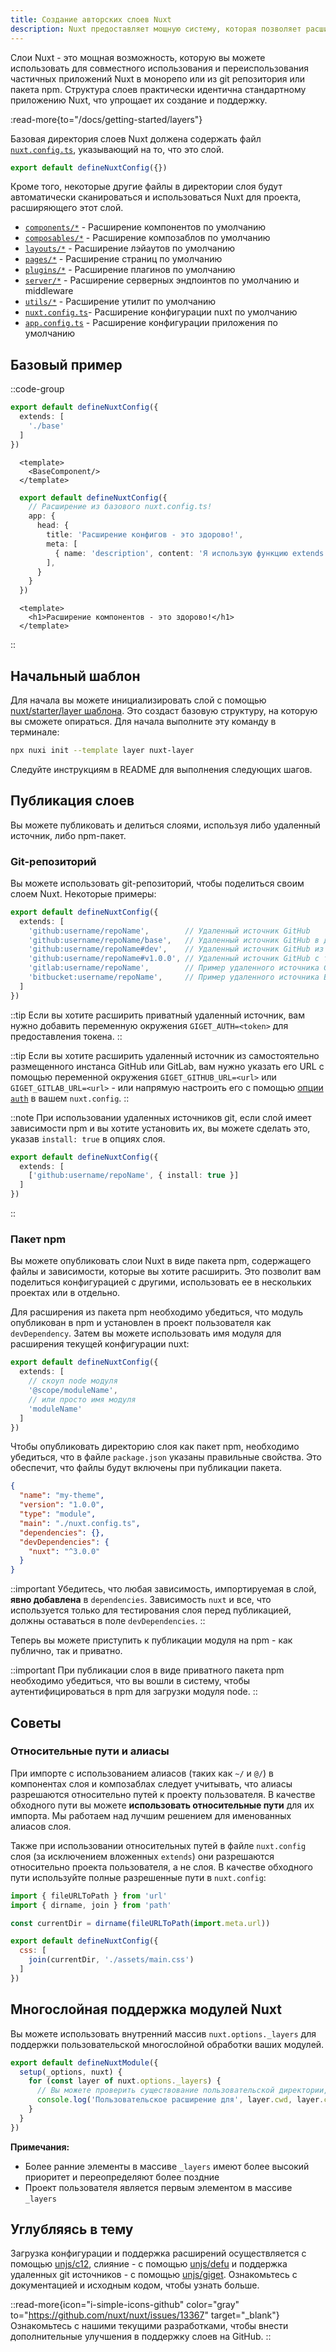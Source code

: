 ```yaml
---
title: Создание авторских слоев Nuxt
description: Nuxt предоставляет мощную систему, которая позволяет расширять файлы по умолчанию, конфигурации и многое другое.
---
```


Слои Nuxt - это мощная возможность, которую вы можете использовать для совместного использования и переиспользования частичных приложений Nuxt в монорепо или из git репозитория или пакета npm. Структура слоев практически идентична стандартному приложению Nuxt, что упрощает их создание и поддержку.

:read-more{to="/docs/getting-started/layers"}

Базовая директория слоев Nuxt должена содержать файл [`nuxt.config.ts`](/docs/guide/directory-structure/nuxt-config), указывающий на то, что это слой.

```ts [base/nuxt.config.ts]
export default defineNuxtConfig({})
```

Кроме того, некоторые другие файлы в директории слоя будут автоматически сканироваться и использоваться Nuxt для проекта, расширяющего этот слой.

- [`components/*`](/docs/guide/directory-structure/components)   - Расширение компонентов по умолчанию
- [`composables/*`](/docs/guide/directory-structure/composables)  - Расширение композаблов по умолчанию
- [`layouts/*`](/docs/guide/directory-structure/layouts)  - Расширение лэйаутов по умолчанию
- [`pages/*`](/docs/guide/directory-structure/pages)        - Расширение страниц по умолчанию
- [`plugins/*`](/docs/guide/directory-structure/plugins)        - Расширение плагинов по умолчанию
- [`server/*`](/docs/guide/directory-structure/server)       - Расширение серверных эндпоинтов по умолчанию и middleware
- [`utils/*`](/docs/guide/directory-structure/utils)   - Расширение утилит по умолчанию
- [`nuxt.config.ts`](/docs/guide/directory-structure/nuxt-config)- Расширение конфигурации nuxt по умолчанию
- [`app.config.ts`](/docs/guide/directory-structure/app-config)  - Расширение конфигурации приложения по умолчанию

## Базовый пример

::code-group

  ```ts [nuxt.config.ts]
  export default defineNuxtConfig({
    extends: [
      './base'
    ]
  })
  ```

  ```vue [app.vue]
    <template>
      <BaseComponent/>
    </template>
  ```

  ```ts [base/nuxt.config.ts]
    export default defineNuxtConfig({
      // Расширение из базового nuxt.config.ts!
      app: {
        head: {
          title: 'Расширение конфигов - это здорово!',
          meta: [
            { name: 'description', content: 'Я использую функцию extends в nuxt 3!' }
          ],
        }
      }
    })
  ```

  ```vue [base/components/BaseComponent.vue]
    <template>
      <h1>Расширение компонентов - это здорово!</h1>
    </template>
  ```

::

## Начальный шаблон

Для начала вы можете инициализировать слой с помощью [nuxt/starter/layer шаблона](https://github.com/nuxt/starter/tree/layer). Это создаст базовую структуру, на которую вы сможете опираться. Для начала выполните эту команду в терминале:

```bash [Terminal]
npx nuxi init --template layer nuxt-layer
```

Следуйте инструкциям в README для выполнения следующих шагов.

## Публикация слоев

Вы можете публиковать и делиться слоями, используя либо удаленный источник, либо npm-пакет.

### Git-репозиторий

Вы можете использовать git-репозиторий, чтобы поделиться своим слоем Nuxt. Некоторые примеры:

```ts [nuxt.config.ts]
export default defineNuxtConfig({
  extends: [
    'github:username/repoName',        // Удаленный источник GitHub
    'github:username/repoName/base',   // Удаленный источник GitHub в директории /base
    'github:username/repoName#dev',    // Удаленный источник GitHub из ветки dev
    'github:username/repoName#v1.0.0', // Удаленный источник GitHub с тегом v1.0.0
    'gitlab:username/repoName',        // Пример удаленного источника GitLab
    'bitbucket:username/repoName',     // Пример удаленного источника Bitbucket
  ]
})
```

::tip
Если вы хотите расширить приватный удаленный источник, вам нужно добавить переменную окружения `GIGET_AUTH=<token>` для предоставления токена.
::

::tip
Если вы хотите расширить удаленный источник из самостоятельно размещенного инстанса GitHub или GitLab, вам нужно указать его URL с помощью переменной окружения `GIGET_GITHUB_URL=<url>` или `GIGET_GITLAB_URL=<url>` - или напрямую настроить его с помощью [опции `auth`](https://github.com/unjs/c12#extending-config-layer-from-remote-sources) в вашем `nuxt.config`.
::

::note
При использовании удаленных источников git, если слой имеет зависимости npm и вы хотите установить их, вы можете сделать это, указав `install: true` в опциях слоя.

```ts [nuxt.config.ts]
export default defineNuxtConfig({
  extends: [
    ['github:username/repoName', { install: true }]
  ]
})
```
::

### Пакет npm

Вы можете опубликовать слои Nuxt в виде пакета npm, содержащего файлы и зависимости, которые вы хотите расширить. Это позволит вам поделиться конфигурацией с другими, использовать ее в нескольких проектах или в отдельно.

Для расширения из пакета npm необходимо убедиться, что модуль опубликован в npm и установлен в проект пользователя как `devDependency`. Затем вы можете использовать имя модуля для расширения текущей конфигурации nuxt:

```ts [nuxt.config.ts]
export default defineNuxtConfig({
  extends: [
    // скоуп node модуля
    '@scope/moduleName',
    // или просто имя модуля
    'moduleName'
  ]
})
```

Чтобы опубликовать директорию слоя как пакет npm, необходимо убедиться, что в файле `package.json` указаны правильные свойства. Это обеспечит, что файлы будут включены при публикации пакета.

```json [package.json]
{
  "name": "my-theme",
  "version": "1.0.0",
  "type": "module",
  "main": "./nuxt.config.ts",
  "dependencies": {},
  "devDependencies": {
    "nuxt": "^3.0.0"
  }
}
```

::important
Убедитесь, что любая зависимость, импортируемая в слой, **явно добавлена** в `dependencies`. Зависимость `nuxt` и все, что используется только для тестирования слоя перед публикацией, должны оставаться в поле `devDependencies`.
::

Теперь вы можете приступить к публикации модуля на npm - как публично, так и приватно.

::important
При публикации слоя в виде приватного пакета npm необходимо убедиться, что вы вошли в систему, чтобы аутентифицироваться в npm для загрузки модуля node.
::

## Советы

### Относительные пути и алиасы

При импорте с использованием алиасов (таких как `~/` и `@/`) в компонентах слоя и композаблах следует учитывать, что алиасы разрешаются относительно путей к проекту пользователя. В качестве обходного пути вы можете **использовать относительные пути** для их импорта. Мы работаем над лучшим решением для именованных алиасов слоя.

Также при использовании относительных путей в файле `nuxt.config` слоя (за исключением вложенных `extends`) они разрешаются относительно проекта пользователя, а не слоя. В качестве обходного пути используйте полные разрешенные пути в `nuxt.config`:

```js [nuxt.config.ts]
import { fileURLToPath } from 'url'
import { dirname, join } from 'path'

const currentDir = dirname(fileURLToPath(import.meta.url))

export default defineNuxtConfig({
  css: [
    join(currentDir, './assets/main.css')
  ]
})
```

## Многослойная поддержка модулей Nuxt

Вы можете использовать внутренний массив `nuxt.options._layers` для поддержки пользовательской многослойной обработки ваших модулей.

```ts [modules/my-module.ts]
export default defineNuxtModule({
  setup(_options, nuxt) {
    for (const layer of nuxt.options._layers) {
      // Вы можете проверить существование пользовательской директории, чтобы расширить ее для каждого слоя
      console.log('Пользовательское расширение для', layer.cwd, layer.config)
    }
  }
})
```

**Примечания:**
- Более ранние элементы в массиве `_layers` имеют более высокий приоритет и переопределяют более поздние
- Проект пользователя является первым элементом в массиве `_layers`

## Углубляясь в тему

Загрузка конфигурации и поддержка расширений осуществляется с помощью [unjs/c12](https://github.com/unjs/c12), слияние - с помощью [unjs/defu](https://github.com/unjs/defu) и поддержка удаленных git источников - с помощью [unjs/giget](https://github.com/unjs/giget). Ознакомьтесь с документацией и исходным кодом, чтобы узнать больше.

::read-more{icon="i-simple-icons-github" color="gray" to="https://github.com/nuxt/nuxt/issues/13367" target="_blank"}
Ознакомьтесь с нашими текущими разработками, чтобы внести дополнительные улучшения в поддержку слоев на GitHub.
::
